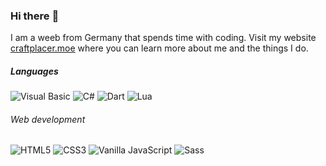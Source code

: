 ### Hi there :cherry_blossom:

I am a weeb from Germany that spends time with coding. Visit my website [craftplacer.moe](https://craftplacer.moe/) where you can learn more about me and the things I do.

##### Languages 

![Visual Basic](https://img.shields.io/badge/-Visual%20Basic-blue) ![C#](https://img.shields.io/badge/-C%23-239120?logo=c-sharp) ![Dart](https://img.shields.io/badge/-Dart-0175C2?logo=dart)  ![Lua](https://img.shields.io/badge/-Lua-2C2D72?logo=lua) 

###### Web development

![HTML5](https://img.shields.io/badge/-HTML5-E34F26?logo=html5&logoColor=white) ![CSS3](https://img.shields.io/badge/-CSS3-1572B6?logo=css3&logoColor=white) ![Vanilla JavaScript](https://img.shields.io/badge/-Vanilla_JavaScript-F7DF1E?logo=javascript&logoColor=black) ![Sass](https://img.shields.io/badge/-Sass-CC6699?logo=sass&logoColor=white) 
